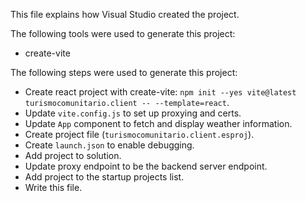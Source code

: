 This file explains how Visual Studio created the project.

The following tools were used to generate this project:
- create-vite

The following steps were used to generate this project:
- Create react project with create-vite: `npm init --yes vite@latest turismocomunitario.client -- --template=react`.
- Update `vite.config.js` to set up proxying and certs.
- Update `App` component to fetch and display weather information.
- Create project file (`turismocomunitario.client.esproj`).
- Create `launch.json` to enable debugging.
- Add project to solution.
- Update proxy endpoint to be the backend server endpoint.
- Add project to the startup projects list.
- Write this file.
